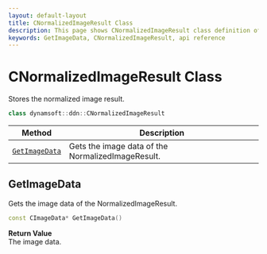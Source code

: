```yaml
---
layout: default-layout
title: CNormalizedImageResult Class
description: This page shows CNormalizedImageResult class definition of Dynamsoft Document Normalizer SDK C++ Edition.
keywords: GetImageData, CNormalizedImageResult, api reference
---
```


# CNormalizedImageResult Class

Stores the normalized image result.

```c++
class dynamsoft::ddn::CNormalizedImageResult
```

| Method | Description |
|--------|-------------|
| [`GetImageData`](#getimagedata) | Gets the image data of the NormalizedImageResult.|

## GetImageData

Gets the image data of the NormalizedImageResult.

```c++
const CImageData* GetImageData() 
```

**Return Value**  
The image data.
